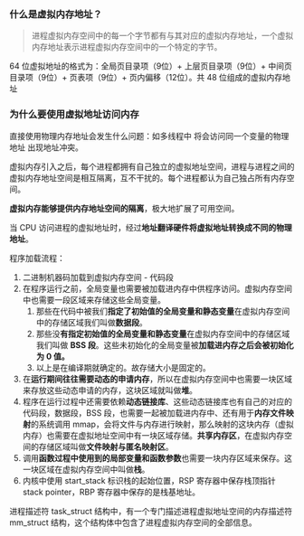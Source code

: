 ### 什么是虚拟内存地址？

> 进程虚拟内存空间中的每一个字节都有与其对应的虚拟内存地址，一个虚拟内存地址表示进程虚拟内存空间中的一个特定的字节。

64 位虚拟地址的格式为：全局页目录项（9位）+ 上层页目录项（9位）+ 中间页目录项（9位）+ 页表项（9位）+ 页内偏移（12位）。共 48 位组成的虚拟内存地址

### 为什么要使用虚拟地址访问内存

直接使用物理内存地址会发生什么问题：如多线程中 将会访问同一个变量的物理地址 出现地址冲突。

虚拟内存引入之后，每个进程都拥有自己独立的虚拟地址空间，进程与进程之间的虚拟内存地址空间是相互隔离，互不干扰的。每个进程都认为自己独占所有内存空间。

**虚拟内存能够提供内存地址空间的隔离**，极大地扩展了可用空间。

当 CPU 访问进程的虚拟地址时，经过**地址翻译硬件将虚拟地址转换成不同的物理地址**。



程序加载流程：

1. 二进制机器码加载到虚拟内存空间  -   代码段
2. 在程序运行之前，全局变量也需要被加载进内存中供程序访问。虚拟内存空间中也需要一段区域来存储这些全局变量。
   1. 那些在代码中被我们**指定了初始值的全局变量和静态变量**在虚拟内存空间中的存储区域我们叫做**数据段**。
   2. 那些没**有指定初始值的全局变量和静态变量**在虚拟内存空间中的存储区域我们叫做 **BSS 段**。这些未初始化的全局变量被**加载进内存之后会被初始化为 0 值。**
   3. 以上是在编译期就确定的。故存储大小是固定的。
3. 在**运行期间往往需要动态的申请内存**，所以在虚拟内存空间中也需要一块区域来存放这些动态申请的内存，这块区域就叫做**堆**。
4. 程序在运行过程中还需要依赖**动态链接库**、这些动态链接库也有自己的对应的代码段，数据段，BSS 段，也需要一起被加载进内存中、还有用于**内存文件映射**的系统调用 mmap，会将文件与内存进行映射，那么映射的这块内存（虚拟内存）也需要在虚拟地址空间中有一块区域存储。**共享内存区**，在虚拟内存空间的存储区域叫做**文件映射与匿名映射区**。
5. 调用**函数过程中使用到的局部变量和函数参数**也需要一块内存区域来保存。这一块区域在虚拟内存空间中叫做**栈**。
6. 内核中使用 start_stack 标识栈的起始位置，RSP 寄存器中保存栈顶指针 stack pointer，RBP 寄存器中保存的是栈基地址。

进程描述符 task_struct 结构中，有一个专门描述进程虚拟地址空间的内存描述符 mm_struct 结构，这个结构体中包含了进程虚拟内存空间的全部信息。